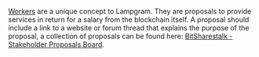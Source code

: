 [Workers](introduction/workers) are a unique concept to Lampgram. They are proposals to provide services in return for a salary from the blockchain itself. A proposal should include a link to a website or forum thread that explains the purpose of the proposal, a collection of proposals can be found here: [BitSharestalk - Stakeholder Proposals Board](https://bitsharestalk.org/index.php/board,75.0.html).
